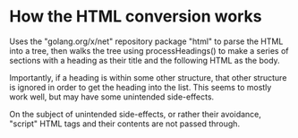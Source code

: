 How the HTML conversion works
=============================

Uses the "golang.org/x/net" repository package "html" to parse the HTML into a tree,
then walks the tree using processHeadings() to make a series of sections with a heading as their title and the following HTML as the body. 

Importantly, if a heading is within some other structure, that other structure is ignored in order to get the heading into the list. This seems to mostly work well, but may have some unintended side-effects.

On the subject of unintended side-effects, or rather their avoidance, "script" HTML tags and their contents are not passed through.

